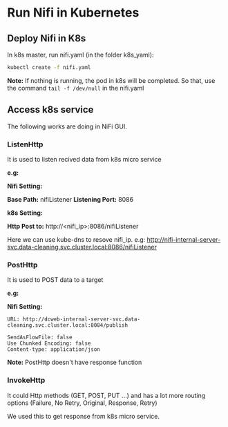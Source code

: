 # Run Nifi in Kubernetes

## Deploy Nifi in K8s

In k8s master, run nifi.yaml (in the folder k8s_yaml):
```bash
kubectl create -f nifi.yaml
```

**Note:** If nothing is running, the pod in k8s will be completed. So that, use the command `tail -f /dev/null` in the nifi.yaml

## Access k8s service

The following works are doing in NiFi GUI.

### ListenHttp

It is used to listen recived data from k8s micro service

**e.g:**

**Nifi Setting:**

**Base Path:** nifiListener
**Listening Port:** 8086

**k8s Setting:**

**Http Post to:** http://<nifi_ip>:8086/nifiListener

Here we can use kube-dns to resove nifi_ip. e.g: http://nifi-internal-server-svc.data-cleaning.svc.cluster.local:8086/nifiListener

### PostHttp

It is used to POST data to a target

**e.g:**

**Nifi Setting:**
```
URL: http://dcweb-internal-server-svc.data-cleaning.svc.cluster.local:8084/publish

SendAsFlowFile: false
Use Chunked Encoding: false
Content-type: application/json
```

**Note:** PostHttp doesn't have response function

### InvokeHttp

It could Http methods (GET, POST, PUT ...) and has a lot more routing options (Failure, No Retry, Original, Response, Retry)

We used this to get response from k8s micro service.


